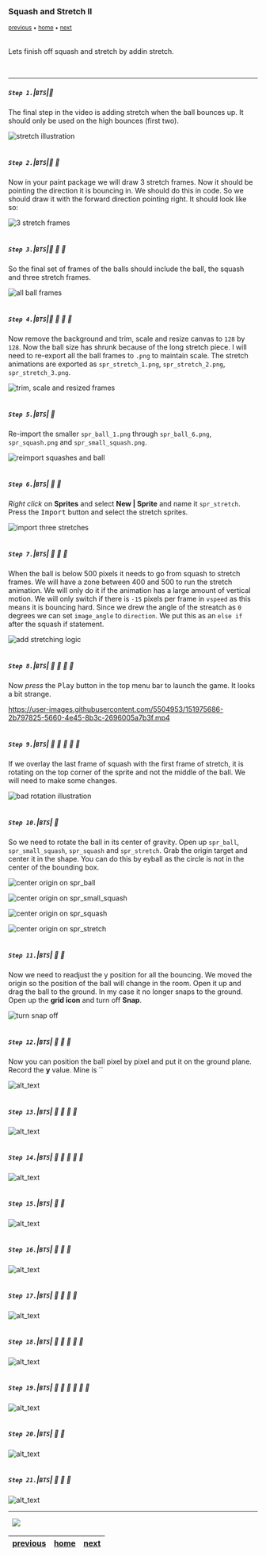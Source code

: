 <img src="https://via.placeholder.com/1000x4/45D7CA/45D7CA" alt="drawing" height="4px"/>

### Squash and Stretch II

<sub>[previous](../) • [home](../README.md#user-content-gms2-background-tiles--sprites---table-of-contents) • [next](../)</sub>

<img src="https://via.placeholder.com/1000x4/45D7CA/45D7CA" alt="drawing" height="4px"/>

Lets finish off squash and stretch by addin stretch.

<br>

---


##### `Step 1.`\|`BTS`|:small_blue_diamond:

The final step in the video is adding stretch when the ball bounces up.  It should only be used on the high bounces (first two).

![stretch illustration](images/stretch.png)

<img src="https://via.placeholder.com/500x2/45D7CA/45D7CA" alt="drawing" height="2px" alt = ""/>

##### `Step 2.`\|`BTS`|:small_blue_diamond: :small_blue_diamond: 

Now in your paint package we will draw 3 stretch frames.  Now it should be pointing the direction it is bouncing in.  We should do this in code.  So we should draw it with the forward direction pointing right.  It should look like so: 

![3 stretch frames](images/draw3Stretch.png)

<img src="https://via.placeholder.com/500x2/45D7CA/45D7CA" alt="drawing" height="2px" alt = ""/>

##### `Step 3.`\|`BTS`|:small_blue_diamond: :small_blue_diamond: :small_blue_diamond:

So the final set of frames of the balls should include the ball, the squash and three stretch frames.

![all ball frames](images/finalBallFrames.png)

<img src="https://via.placeholder.com/500x2/45D7CA/45D7CA" alt="drawing" height="2px" alt = ""/>

##### `Step 4.`\|`BTS`|:small_blue_diamond: :small_blue_diamond: :small_blue_diamond: :small_blue_diamond:

Now remove the background and trim, scale and resize canvas to `128` by `128`.  Now the ball size has shrunk because of the long stretch piece.  I will need to re-export all the ball frames to `.png` to maintain scale. The stretch animations are exported as `spr_stretch_1.png`, `spr_stretch_2.png`, `spr_stretch_3.png`.

![trim, scale and resized frames](images/trimScale.png)

<img src="https://via.placeholder.com/500x2/45D7CA/45D7CA" alt="drawing" height="2px" alt = ""/>

##### `Step 5.`\|`BTS`| :small_orange_diamond:

Re-import the smaller `spr_ball_1.png` through `spr_ball_6.png`, `spr_squash.png` and `spr_small_squash.png`.

![reimport squashes and ball](images/reimportFrames.png)

<img src="https://via.placeholder.com/500x2/45D7CA/45D7CA" alt="drawing" height="2px" alt = ""/>

##### `Step 6.`\|`BTS`| :small_orange_diamond: :small_blue_diamond:

*Right click* on **Sprites** and select **New | Sprite** and name it `spr_stretch`. Press the <kbd>Import</kbd> button and select the stretch sprites.

![import three stretches](images/importStretches.png)

<img src="https://via.placeholder.com/500x2/45D7CA/45D7CA" alt="drawing" height="2px" alt = ""/>

##### `Step 7.`\|`BTS`| :small_orange_diamond: :small_blue_diamond: :small_blue_diamond:

When the ball is below 500 pixels it needs to go from squash to stretch frames.  We will have a zone between 400 and 500 to run the stretch animation.  We will only do it if the animation has a large amount of vertical motion.  We will only switch if there is `-15` pixels per frame in `vspeed` as this means it is bouncing hard. Since we drew the angle of the streatch as `0` degrees we can set `image_angle` to `direction`. We put this as an `else if` after the squash if statement.

![add stretching logic](images/stretchLogic.png)

<img src="https://via.placeholder.com/500x2/45D7CA/45D7CA" alt="drawing" height="2px" alt = ""/>

##### `Step 8.`\|`BTS`| :small_orange_diamond: :small_blue_diamond: :small_blue_diamond: :small_blue_diamond:

Now *press* the <kbd>Play</kbd> button in the top menu bar to launch the game. It looks a bit strange.

https://user-images.githubusercontent.com/5504953/151975686-2b797825-5660-4e45-8b3c-2696005a7b3f.mp4

<img src="https://via.placeholder.com/500x2/45D7CA/45D7CA" alt="drawing" height="2px" alt = ""/>

##### `Step 9.`\|`BTS`| :small_orange_diamond: :small_blue_diamond: :small_blue_diamond: :small_blue_diamond: :small_blue_diamond:

If we overlay the last frame of squash with the first frame of stretch, it is rotating on the top corner of the sprite and not the middle of the ball.  We will need to make some changes. 

![bad rotation illustration](images/badRotation.png)

<img src="https://via.placeholder.com/500x2/45D7CA/45D7CA" alt="drawing" height="2px" alt = ""/>

##### `Step 10.`\|`BTS`| :large_blue_diamond:

So we need to rotate the ball in its center of gravity.  Open up `spr_ball`, `spr_small_squash`, `spr_squash` and `spr_stretch`. Grab the origin target and center it in the shape. You can do this by eyball as the circle is not in the center of the bounding box.  

![center origin on spr_ball](images/sprBallCenterOrigin.png)


![center origin on spr_small_squash](images/sprSmalLSquashCenterOrigin.png)

![center origin on spr_squash](images/sprSquashCenterOrigin.png)

![center origin on spr_stretch](images/sprStretchCenterOrigin.png)

<img src="https://via.placeholder.com/500x2/45D7CA/45D7CA" alt="drawing" height="2px" alt = ""/>

##### `Step 11.`\|`BTS`| :large_blue_diamond: :small_blue_diamond: 

Now we need to readjust the y position for all the bouncing.  We moved the origin so the position of the ball will change in the room.  Open it up and drag the ball to the ground.  In my case it no longer snaps to the ground.  Open up the **grid icon** and turn off **Snap**.

![turn snap off](images/turnSnapOff.png)

<img src="https://via.placeholder.com/500x2/45D7CA/45D7CA" alt="drawing" height="2px" alt = ""/>


##### `Step 12.`\|`BTS`| :large_blue_diamond: :small_blue_diamond: :small_blue_diamond: 

Now you can position the ball pixel by pixel and put it on the ground plane.  Record the **y** value.  Mine is ``

![alt_text](images/newYPos.png)

<img src="https://via.placeholder.com/500x2/45D7CA/45D7CA" alt="drawing" height="2px" alt = ""/>

##### `Step 13.`\|`BTS`| :large_blue_diamond: :small_blue_diamond: :small_blue_diamond:  :small_blue_diamond: 

![alt_text](images/.png)

<img src="https://via.placeholder.com/500x2/45D7CA/45D7CA" alt="drawing" height="2px" alt = ""/>

##### `Step 14.`\|`BTS`| :large_blue_diamond: :small_blue_diamond: :small_blue_diamond: :small_blue_diamond:  :small_blue_diamond: 

![alt_text](images/.png)

<img src="https://via.placeholder.com/500x2/45D7CA/45D7CA" alt="drawing" height="2px" alt = ""/>

##### `Step 15.`\|`BTS`| :large_blue_diamond: :small_orange_diamond: 

![alt_text](images/.png)

<img src="https://via.placeholder.com/500x2/45D7CA/45D7CA" alt="drawing" height="2px" alt = ""/>

##### `Step 16.`\|`BTS`| :large_blue_diamond: :small_orange_diamond:   :small_blue_diamond: 

![alt_text](images/.png)

<img src="https://via.placeholder.com/500x2/45D7CA/45D7CA" alt="drawing" height="2px" alt = ""/>

##### `Step 17.`\|`BTS`| :large_blue_diamond: :small_orange_diamond: :small_blue_diamond: :small_blue_diamond:

![alt_text](images/.png)

<img src="https://via.placeholder.com/500x2/45D7CA/45D7CA" alt="drawing" height="2px" alt = ""/>

##### `Step 18.`\|`BTS`| :large_blue_diamond: :small_orange_diamond: :small_blue_diamond: :small_blue_diamond: :small_blue_diamond:

![alt_text](images/.png)

<img src="https://via.placeholder.com/500x2/45D7CA/45D7CA" alt="drawing" height="2px" alt = ""/>

##### `Step 19.`\|`BTS`| :large_blue_diamond: :small_orange_diamond: :small_blue_diamond: :small_blue_diamond: :small_blue_diamond: :small_blue_diamond:

![alt_text](images/.png)

<img src="https://via.placeholder.com/500x2/45D7CA/45D7CA" alt="drawing" height="2px" alt = ""/>

##### `Step 20.`\|`BTS`| :large_blue_diamond: :large_blue_diamond:

![alt_text](images/.png)

<img src="https://via.placeholder.com/500x2/45D7CA/45D7CA" alt="drawing" height="2px" alt = ""/>

##### `Step 21.`\|`BTS`| :large_blue_diamond: :large_blue_diamond: :small_blue_diamond:

![alt_text](images/.png)

___


<img src="https://via.placeholder.com/1000x4/dba81a/dba81a" alt="drawing" height="4px" alt = ""/>

<img src="https://via.placeholder.com/1000x100/45D7CA/000000/?text=Next Up - ADD NEXT PAGE">

<img src="https://via.placeholder.com/1000x4/dba81a/dba81a" alt="drawing" height="4px" alt = ""/>

| [previous](../)| [home](../README.md#user-content-gms2-background-tiles--sprites---table-of-contents) | [next](../)|
|---|---|---|
